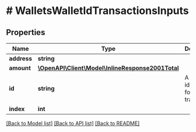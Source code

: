 # # WalletsWalletIdTransactionsInputs

## Properties

Name | Type | Description | Notes
------------ | ------------- | ------------- | -------------
**address** | **string** |  | [optional] 
**amount** | [**\OpenAPI\Client\Model\InlineResponse2001Total**](InlineResponse2001Total.md) |  | [optional] 
**id** | **string** | A unique identifier for this transaction | 
**index** | **int** |  | 

[[Back to Model list]](../../README.md#documentation-for-models) [[Back to API list]](../../README.md#documentation-for-api-endpoints) [[Back to README]](../../README.md)


